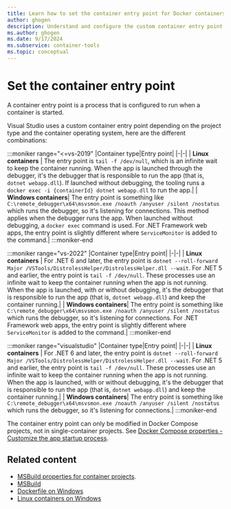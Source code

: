 ```yaml
---
title: Learn how to set the container entry point for Docker containers in Visual Studio
author: ghogen
description: Understand and configure the custom container entry point set by Visual Studio based on the project type and the container operating system.
ms.author: ghogen
ms.date: 9/17/2024
ms.subservice: container-tools
ms.topic: conceptual
---
```


# Set the container entry point

A container entry point is a process that is configured to run when a container is started.

Visual Studio uses a custom container entry point depending on the project type and the container operating system, here are the different combinations:

:::moniker range="<=vs-2019"
|Container type|Entry point|
|-|-|
| **Linux containers** | The entry point is `tail -f /dev/null`, which is an infinite wait to keep the container running. When the app is launched through the debugger, it's the debugger that is responsible to run the app (that is, `dotnet webapp.dll`). If launched without debugging, the tooling runs a `docker exec -i {containerId} dotnet webapp.dll` to run the app.|
| **Windows containers**| The entry point is something like `C:\remote_debugger\x64\msvsmon.exe /noauth /anyuser /silent /nostatus` which runs the debugger, so it's listening for connections. This method applies when the debugger runs the app. When launched without debugging, a `docker exec` command is used. For .NET Framework web apps, the entry point is slightly different where `ServiceMonitor` is added to the command.|
:::moniker-end

:::moniker range="vs-2022"
|Container type|Entry point|
|-|-|
| **Linux containers** | For .NET 6 and later, the entry point is `dotnet --roll-forward Major /VSTools/DistrolessHelper/DistrolessHelper.dll --wait`. For .NET 5 and earlier, the entry point is `tail -f /dev/null`. These processes use an infinite wait to keep the container running when the app is not running. When the app is launched, with or without debugging, it's the debugger that is responsible to run the app (that is, `dotnet webapp.dll`) and keep the container running.|
| **Windows containers**| The entry point is something like `C:\remote_debugger\x64\msvsmon.exe /noauth /anyuser /silent /nostatus` which runs the debugger, so it's listening for connections. For .NET Framework web apps, the entry point is slightly different where `ServiceMonitor` is added to the command.|
:::moniker-end

:::moniker range="visualstudio"
|Container type|Entry point|
|-|-|
| **Linux containers** | For .NET 6 and later, the entry point is `dotnet --roll-forward Major /VSTools/DistrolessHelper/DistrolessHelper.dll --wait`. For .NET 5 and earlier, the entry point is `tail -f /dev/null`. These processes use an infinite wait to keep the container running when the app is not running. When the app is launched, with or without debugging, it's the debugger that is responsible to run the app (that is, `dotnet webapp.dll`) and keep the container running.|
| **Windows containers**| The entry point is something like `C:\remote_debugger\x64\msvsmon.exe /noauth /anyuser /silent /nostatus` which runs the debugger, so it's listening for connections.|
:::moniker-end

The container entry point can only be modified in Docker Compose projects, not in single-container projects. See [Docker Compose properties - Customize the app startup process](docker-compose-properties.md#customize-the-app-startup-process).

## Related content

- [MSBuild properties for container projects](container-msbuild-properties.md).
- [MSBuild](../msbuild/msbuild.md)
- [Dockerfile on Windows](/virtualization/windowscontainers/manage-docker/manage-windows-dockerfile)
- [Linux containers on Windows](/virtualization/windowscontainers/deploy-containers/linux-containers)
